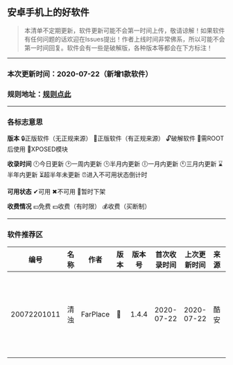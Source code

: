 ## 安卓手机上的好软件
> 本清单不定期更新，软件更新可能不会第一时间上传，敬请谅解！如果软件有任何问题的话欢迎在Issues提出！作者上线时间非常佛系，所以可能不会第一时间回复。软件会有一些是破解版，各种版本等都会在下方标注！
***
### 本次更新时间：2020-07-22（新增1款软件）
### 规则地址：[规则点此](https://github.com/EthanJenny/Android-Good-Software/blob/master/guize.md)
***
### 各标志意思
**版本** 🔒正版软件（无正规来源） 🔐正版软件（有正规来源） 🔓破解软件 🔧需ROOT后使用 🔨XPOSED模块

**收录时间** 🕛今日更新 🕑一周内更新 🕒半月内更新 🕕一月内更新 🕚三月内更新 ⌛半年内更新 ⏳超半年未更新 ⏰进入不可用状态倒计时

**可用状态** ✔可用 ✖不可用 📎暂时下架

**收费情况** 💴免费 💵收费（有时限） 💰收费（买断制）
***
### 软件推荐区
|编号|名称|作者|版本|版本号|首次收录时间|上次更新时间|来源|收费|链接|
|----|----|----|----|----|----|----|----|----|----|
|20072201011|清浊|FarPlace|🔐|1.4.4|2020-07-22|2020-07-22|酷安|💰|网络问题暂缓上线|

